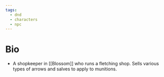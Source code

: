 ```yaml
---
tags:
  - dnd
  - characters
  - npc
---
```

# Bio
- A shopkeeper in [[Blossom]] who runs a fletching shop. Sells various types of arrows and salves to apply to munitions.